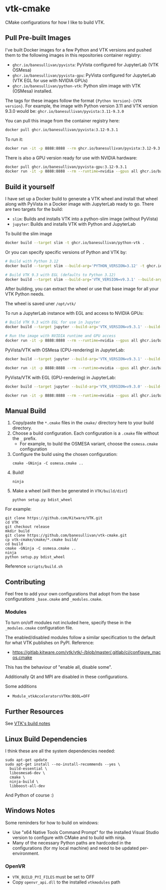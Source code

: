 # vtk-cmake

CMake configurations for how I like to build VTK.

## Pull Pre-built Images

I've built Docker images for a few Python and VTK versions and pushed them to the
following images in this repositories container registry:

- `ghcr.io/banesullivan/pyvista`: PyVista configured for JupyterLab (VTK OSMesa)
- `ghcr.io/banesullivan/pyvista-gpu`: PyVista configured for JupyterLab (VTK EGL for use with NVIDIA GPUs)
- `ghcr.io/banesullivan/python-vtk`: Python slim image with VTK (OSMesa) installed.

The tags for these images follow the format `{Python Version}-{VTK version}`. For example,
the image with Python version 3.11 and VTK version 9.3.0 would be: `ghcr.io/banesullivan/pyvista:3.11-9.3.0`

You can pull this image from the container registry here:

```bash
docker pull ghcr.io/banesullivan/pyvista:3.12-9.3.1
```

To run it:

```bash
docker run -it -p 8888:8888 --rm ghcr.io/banesullivan/pyvista:3.12-9.3.1
```

There is also a GPU version ready for use with NVIDIA hardware:

```bash
docker pull ghcr.io/banesullivan/pyvista-gpu:3.12-9.3.1
docker run -it -p 8888:8888 --rm --runtime=nvidia --gpus all ghcr.io/banesullivan/pyvista-gpu:3.12-9.3.1
```

## Build it yourself

I have set up a Docker build to generate a VTK wheel and install that wheel along with PyVista in
a Docker image with JupyterLab ready to go. There are two targets for the build:

- `slim`: Builds and installs VTK into a python-slim image (without PyVista)
- `jupyter`: Builds and installs VTK with Python and JupyterLab

To build the slim image

```bash
docker build --target slim -t ghcr.io/banesullivan/python-vtk .
```

Or you can specify specific versions of Python and VTK by:

```bash
# Build with Python 3.12
docker build --target slim --build-arg='PYTHON_VERSION=3.12' -t ghcr.io/banesullivan/python-vtk .

# Build VTK 9.3 with EGL (defaults to Python 3.12)
docker build --target slim --build-arg='VTK_VERSION=v9.3.1' --build-arg='VTK_VARIANT=egl' -t ghcr.io/banesullivan/python-vtk .
```

After building, you can extract the wheel or use that base image for all your VTK Python needs.

The wheel is saved uner `/opt/vtk/`

To run a JupyterLab instance with EGL and access to NVIDIA GPUs:

```bash
# Build VTK 9.3 with EGL for use in Jupyter
docker build --target jupyter --build-arg='VTK_VERSION=v9.3.1' --build-arg='VTK_VARIANT=egl' -t ghcr.io/banesullivan/pyvista-gpu .

# Run the image with NVIDIA runtime and GPU access
docker run -it -p 8888:8888 --rm --runtime=nvidia --gpus all ghcr.io/banesullivan/pyvista-gpu
```

PyVista/VTK with OSMesa (CPU-rendering) in JupyterLab:
```bash
docker build --target jupyter --build-arg='VTK_VERSION=v9.3.1' --build-arg='VTK_VARIANT=osmesa' -t ghcr.io/banesullivan/pyvista .

docker run -it -p 8888:8888 --rm --runtime=nvidia --gpus all ghcr.io/banesullivan/pyvista
```

PyVista/VTK with EGL (GPU-rendering) in JupyterLab:
```bash
docker build --target jupyter --build-arg='VTK_VERSION=v9.3.0' --build-arg='VTK_VARIANT=egl' -t ghcr.io/banesullivan/pyvista-gpu .

docker run -it -p 8888:8888 --rm --runtime=nvidia --gpus all ghcr.io/banesullivan/pyvista-gpu
```

## Manual Build

1. Copy/paste the `*.cmake` files in the `cmake/` directory here to your build directory.
2. Choose a build configuration. Each configuration is a `.cmake` file without the `_` prefix.
    - For example, to build the OSMESA variant, choose the `osmesa.cmake` configuration
3. Configure the build using the chosen configuration:
    ```
    cmake -GNinja -C osmesa.cmake ..
    ```
4. Build!
    ```
    ninja
    ```
5. Make a wheel (will then be generated in `VTK/build/dist`)
    ```
    python setup.py bdist_wheel
    ```

For example:

```
git clone https://github.com/Kitware/VTK.git
cd VTK
git checkout release
mkdir build
git clone https://github.com/banesullivan/vtk-cmake.git
cp vtk-cmake/cmake/*.cmake build/
cd build
cmake -GNinja -C osmesa.cmake ..
ninja
python setup.py bdist_wheel
```

Reference `scripts/build.sh`

## Contributing

Feel free to add your own configurations that adopt from the base configurations `_base.cmake` and `_modules.cmake`.

### Modules
To turn on/off modules not included here, specify these in the `_modules.cmake` configuration file.

The enabled/disabled modules follow a similar specification to the default for what VTK publishes on PyPI. Reference:

- https://gitlab.kitware.com/vtk/vtk/-/blob/master/.gitlab/ci/configure_macos.cmake

This has the behaviour of "enable all, disable some".

Additionally Qt and MPI are disabled in these configurations.


Some additions

- `Module_vtkAcceleratorsVTKm:BOOL=OFF`


## Further Resources

See [VTK's build notes](https://gitlab.kitware.com/vtk/vtk/-/blob/master/Documentation/dev/build.md#building-vtk)


## Linux Build Dependencies

I think these are all the system dependencies needed:

```
sudo apt-get update
sudo apt-get install --no-install-recommends --yes \
  build-essential \
  libosmesa6-dev \
  cmake \
  ninja-build \
  libboost-all-dev
```

And Python of course :)


## Windows Notes

Some reminders for how to build on windows:

- Use "x64 Native Tools Command Prompt" for the installed Visual Studio
version to configure with CMake and to build with ninja.
- Many of the necessary Python paths are hardcoded in the configurations (for my local machine) and need to be updated per-environment.

### OpenVR

- `VTK_BUILD_PYI_FILES` must be set to OFF
- Copy `openvr_api.dll` to the installed `vtkmodules` path
